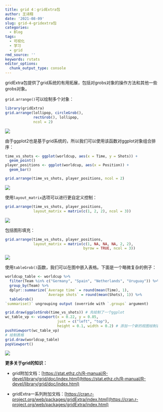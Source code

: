 ```yaml
---
title: grid 4：gridExtra包
author: 王诗翔
date: '2021-08-09'
slug: grid-4-gridextra包
categories:
  - Blog
tags:
  - 可视化
  - 学习
  - grid
rmd_source: ''
keywords: rstats
editor_options:
  chunk_output_type: console
---
```


gridExtra包提供了grid系统的有用拓展，包括对grobs对象的操作方法和其他一些grobs对象。

`grid.arrange()`可以绘制多个对象：

```R
library(gridExtra)
grid.arrange(lollipop, circleGrob(),
             rectGrob(), lollipop, 
             ncol = 2) 
```


![](https://gitee.com/ShixiangWang/ImageCollection/raw/master/png/20210809123914.png)

由于ggplot2也是基于grid系统的，所以我们可以使用该函数对ggplot对象组合排序：

```R
time_vs_shots <- ggplot(worldcup, aes(x = Time, y = Shots)) + 
  geom_point()
player_positions <- ggplot(worldcup, aes(x = Position)) + 
  geom_bar()

grid.arrange(time_vs_shots, player_positions, ncol = 2)
```


![](https://gitee.com/ShixiangWang/ImageCollection/raw/master/png/20210809123921.png)

使用`layout_matrix`选项可以进行更自定义控制：

```R
grid.arrange(time_vs_shots, player_positions,
             layout_matrix = matrix(c(1, 2, 2), ncol = 3))
```


![](https://gitee.com/ShixiangWang/ImageCollection/raw/master/png/20210809123931.png)

包括图形填充：

```R
grid.arrange(time_vs_shots, player_positions,
             layout_matrix = matrix(c(1, NA, NA, NA, 2, 2), 
                                    byrow = TRUE, ncol = 3))
```


![](https://gitee.com/ShixiangWang/ImageCollection/raw/master/png/20210809123938.png)

使用`tableGrob()`函数，我们可以在图中嵌入表格。下面是一个略微复杂的例子：

```R
worldcup_table <- worldcup %>%
  filter(Team %in% c("Germany", "Spain", "Netherlands", "Uruguay")) %>%
  group_by(Team) %>%
  dplyr::summarize(`Average time` = round(mean(Time), 1),
                   `Average shots` = round(mean(Shots), 1)) %>%
  tableGrob()
`summarise()` ungrouping output (override with `.groups` argument)

grid.draw(ggplotGrob(time_vs_shots)) # 先绘制了一个ggplot
wc_table_vp <- viewport(x = 0.22, y = 0.85, 
                        just = c("left", "top"),
                        height = 0.1, width = 0.2) # 添加一个新的视图绘制表格
pushViewport(wc_table_vp)
# 绘制表格
grid.draw(worldcup_table)
popViewport()
```


![](https://gitee.com/ShixiangWang/ImageCollection/raw/master/png/20210809123945.png)

**更多关于grid的知识：** 

- grid附加文档：[https://stat.ethz.ch/R-manual/R-devel/library/grid/doc/index.html](https://stat.ethz.ch/R-manual/R-devel/library/grid/doc/index.html)

- gridExtra一系列附加文档：[https://cran.r-project.org/web/packages/gridExtra/index.html](https://cran.r-project.org/web/packages/gridExtra/index.html)



